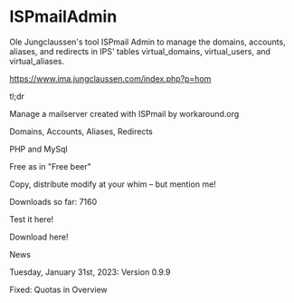 # ISPmailAdmin
Ole Jungclaussen's tool ISPmail Admin to manage the domains, accounts, aliases, and redirects in IPS' tables virtual_domains, virtual_users, and virtual_aliases.

https://www.ima.jungclaussen.com/index.php?p=hom

tl;dr

Manage a mailserver created with ISPmail by workaround.org

Domains, Accounts, Aliases, Redirects

PHP and MySql

Free as in "Free beer"

Copy, distribute modify at your whim – but mention me!

Downloads so far: 7160

Test it here!

Download here!

News

Tuesday, January 31st, 2023: Version 0.9.9

Fixed: Quotas in Overview
